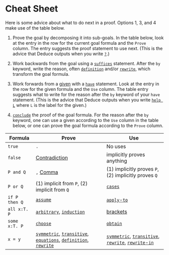 # Cheat Sheet

Here is some advice about what to do next in a proof. Options 1, 3,
and 4 make use of the table below.

1. Prove the goal by decomposing it into sub-goals. In the table
  below, look at the entry in the row for the current goal formula and
  the `Prove` column. The entry suggests the proof statement to use
  next. (This is the advice that Deduce outputs when you write [`?`](./Reference.md#question-mark-proof).)

2. Work backwards from the goal using a
  [`suffices`](./Reference.md#suffices-proof-statement) statement. After the `by`
  keyword, write the reason, often
  [`definition`](./Reference.md#definition-proof) and/or
  [`rewrite`](./Reference.md#rewrite-proof), which transform the goal
  formula.

3. Work forwards from a [given](./Reference.md#given) with a
  [`have`](./Reference.md#have-proof-statement) statement. Look at the entry in
  the row for the given formula and the `Use` column. The table entry
  suggests what to write for the reason after the `by` keyword of your
  `have` statement. (This is the advice that Deduce outputs when you
  write [`help L`](./Reference.md#help-proof) where `L` is the label
  for the given.)

4. [`conclude`](./Reference.md#conclude-proof) the proof of the goal
   formula. For the reason after the `by` keyword, one can use a given
   according to the `Use` column in the table below, or one can prove
   the goal formula according to the `Prove` column.


| Formula        |  Prove        | Use      |
| -------------- | ------------- | -------- |
| `true`         | `.`           | No uses  |
| `false`        | [Contradiction](./Reference.md#contradiction) | implicitly proves anything |
| `P and Q`      |  `,` [Comma](./Reference.md#comma-logical-and-introduction) | (1) implicitly proves `P`, (2) implicitly proves `Q` |
| `P or Q`      | (1) implicit from `P`, (2) implicit from `Q` | [`cases`](./Reference.md#cases-disjunction-elimination) |
| `if P then Q` | [`assume`](./Reference.md#assume) | [`apply`-`to`](./Reference.md#apply-to-proof-modus-ponens) |
| `all x:T. P`  | [`arbitrary`](./Reference.md#arbitrary-forall-introduction), [`induction`](./Reference.md#induction) | [brackets](./Reference.md#instantiation-proof) |
| `some x:T. P` | [`choose`](./Reference.md#choose-exists-introduction) | [`obtain`](./Reference.md#obtain-exists-elimination) |
| `x = y`    | [`symmetric`](./Reference.md#symmetric-proof), [`transitive`](./Reference.md#transitive-proof), [`equations`](./Reference.md#equations), [`definition`](./Reference.md#definition-proof), [`rewrite`](./Reference.md#rewrite-proof) | [`symmetric`](./Reference.md#symmetric-proof), [`transitive`](./Reference.md#transitive-proof), [`rewrite`](./Reference.md#rewrite-proof), [`rewrite`-`in`](./Reference.md#rewrite-in-proof) |


